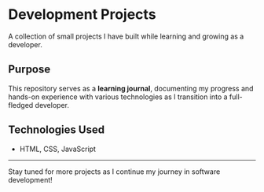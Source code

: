 # Development Projects

A collection of small projects I have built while learning and growing as a developer. 

## Purpose
This repository serves as a **learning journal**, documenting my progress and hands-on experience with various technologies as I transition into a full-fledged developer.

##  Technologies Used
- HTML, CSS, JavaScript

---

Stay tuned for more projects as I continue my journey in software development! 

